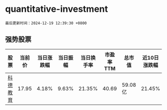 # quantitative-investment

`最后更新时间：2024-12-19 12:39:30 +0800`

## 强势股票

|股票|当前价|当日涨跌幅|当日振幅|当日换手率|市盈率TTM|总市值|近10日涨跌幅|
|----|----|----|----|----|----|----|----|
|[科德教育](https://xueqiu.com/S/SZ300192)|17.95|4.18%|9.63%|21.35%|40.69|59.08亿|21.45%|
